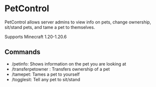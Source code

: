 # PetControl

PetControl allows server admins to view info on pets, change ownership, sit/stand pets, and tame a pet to themselves.

Supports Minecraft 1.20-1.20.6

## Commands
* /petinfo: Shows information on the pet you are looking at
* /transferpetowner <new owner>: Transfers ownership of a pet
* /tamepet: Tames a pet to yourself
* /togglesit: Tell any pet to sit/stand
